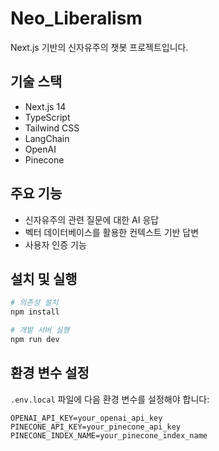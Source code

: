 # Neo_Liberalism

Next.js 기반의 신자유주의 챗봇 프로젝트입니다.

## 기술 스택

- Next.js 14
- TypeScript
- Tailwind CSS
- LangChain
- OpenAI
- Pinecone

## 주요 기능

- 신자유주의 관련 질문에 대한 AI 응답
- 벡터 데이터베이스를 활용한 컨텍스트 기반 답변
- 사용자 인증 기능

## 설치 및 실행

```bash
# 의존성 설치
npm install

# 개발 서버 실행
npm run dev
```

## 환경 변수 설정

`.env.local` 파일에 다음 환경 변수를 설정해야 합니다:

```
OPENAI_API_KEY=your_openai_api_key
PINECONE_API_KEY=your_pinecone_api_key
PINECONE_INDEX_NAME=your_pinecone_index_name
```